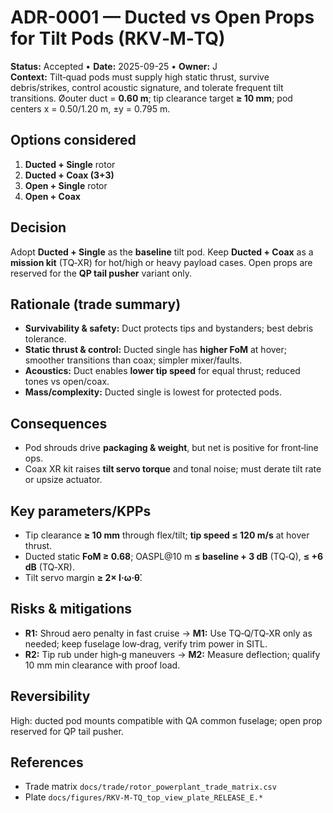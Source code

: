 # ADR-0001 — Ducted vs Open Props for Tilt Pods (RKV‑M‑TQ)

**Status:** Accepted • **Date:** 2025-09-25 • **Owner:** J  
**Context:** Tilt‑quad pods must supply high static thrust, survive
debris/strikes, control acoustic signature, and tolerate frequent tilt
transitions. Øouter duct = **0.60 m**; tip clearance target **≥ 10 mm**; pod
centers x = 0.50/1.20 m, ±y = 0.795 m.

## Options considered

1. **Ducted + Single** rotor
2. **Ducted + Coax (3+3)**
3. **Open + Single** rotor
4. **Open + Coax**

## Decision

Adopt **Ducted + Single** as the **baseline** tilt pod. Keep **Ducted + Coax**
as a **mission kit** (TQ‑XR) for hot/high or heavy payload cases. Open props are
reserved for the **QP tail pusher** variant only.

## Rationale (trade summary)

- **Survivability & safety:** Duct protects tips and bystanders; best debris
  tolerance.
- **Static thrust & control:** Ducted single has **higher FoM** at hover;
  smoother transitions than coax; simpler mixer/faults.
- **Acoustics:** Duct enables **lower tip speed** for equal thrust; reduced
  tones vs open/coax.
- **Mass/complexity:** Ducted single is lowest for protected pods.

## Consequences

- Pod shrouds drive **packaging & weight**, but net is positive for front‑line
  ops.
- Coax XR kit raises **tilt servo torque** and tonal noise; must derate tilt
  rate or upsize actuator.

## Key parameters/KPPs

- Tip clearance **≥ 10 mm** through flex/tilt; **tip speed ≤ 120 m/s** at hover
  thrust.
- Ducted static **FoM ≥ 0.68**; OASPL@10 m **≤ baseline + 3 dB** (TQ‑Q), **≤ +6
  dB** (TQ‑XR).
- Tilt servo margin **≥ 2× I·ω·θ̇**.

## Risks & mitigations

- **R1:** Shroud aero penalty in fast cruise → **M1:** Use TQ‑Q/TQ‑XR only as
  needed; keep fuselage low‑drag, verify trim power in SITL.
- **R2:** Tip rub under high‑g maneuvers → **M2:** Measure deflection; qualify
  10 mm min clearance with proof load.

## Reversibility

High: ducted pod mounts compatible with QA common fuselage; open prop reserved
for QP tail pusher.

## References

- Trade matrix `docs/trade/rotor_powerplant_trade_matrix.csv`
- Plate `docs/figures/RKV-M-TQ_top_view_plate_RELEASE_E.*`
